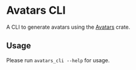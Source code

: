 # Avatars CLI

A CLI to generate avatars using the [Avatars](https://crates.io/crates/avatars) crate.

## Usage

Please run `avatars_cli --help` for usage.
